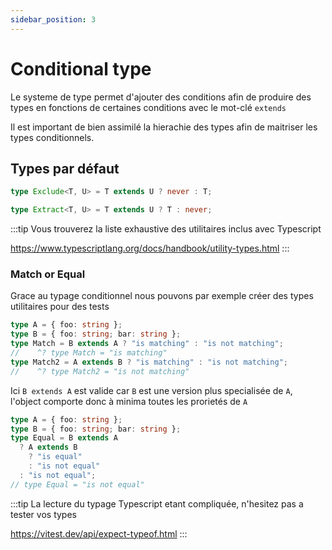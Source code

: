 ```yaml
---
sidebar_position: 3
---
```


# Conditional type

Le systeme de type permet d'ajouter des conditions afin de produire des types en fonctions de certaines conditions avec le mot-clé `extends`

Il est important de bien assimilé la hierachie des types afin de maitriser les types conditionnels.

## Types par défaut

```ts
type Exclude<T, U> = T extends U ? never : T;

type Extract<T, U> = T extends U ? T : never;
```

:::tip
Vous trouverez la liste exhaustive des utilitaires inclus avec Typescript

https://www.typescriptlang.org/docs/handbook/utility-types.html
:::

### Match or Equal

Grace au typage conditionnel nous pouvons par exemple créer des types utilitaires pour des tests

```ts
type A = { foo: string };
type B = { foo: string; bar: string };
type Match = B extends A ? "is matching" : "is not matching";
//    ^? type Match = "is matching"
type Match2 = A extends B ? "is matching" : "is not matching";
//    ^? type Match2 = "is not matching"
```

Ici `B extends A` est valide car `B` est une version plus specialisée de `A`, l'object comporte donc à minima toutes les prorietés de `A`

```ts
type A = { foo: string };
type B = { foo: string; bar: string };
type Equal = B extends A
  ? A extends B
    ? "is equal"
    : "is not equal"
  : "is not equal";
// type Equal = "is not equal"
```

:::tip
La lecture du typage Typescript etant compliquée, n'hesitez pas a tester vos types

https://vitest.dev/api/expect-typeof.html
:::
